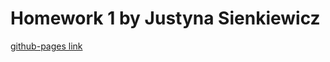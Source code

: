 # Homework 1 by Justyna Sienkiewicz

[github-pages link](https://justdunia.github.io/goit-markup-hw-01/)
